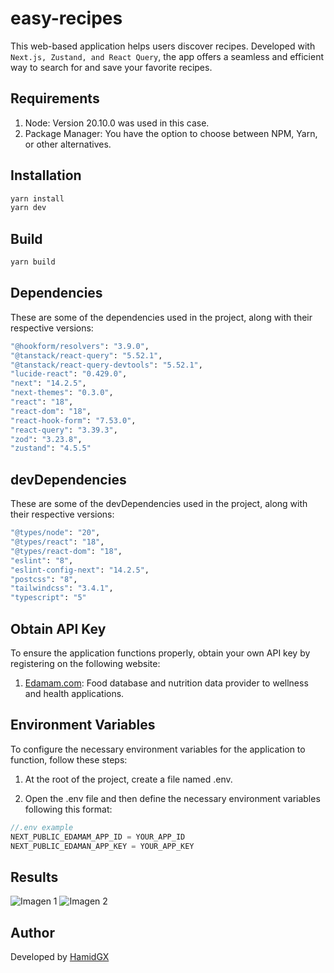 # easy-recipes

This web-based application helps users discover recipes. Developed with `Next.js, Zustand, and React Query`, the app offers a seamless and efficient way to search for and save your favorite recipes.

## Requirements

1. Node: Version 20.10.0 was used in this case.
2. Package Manager: You have the option to choose between NPM, Yarn, or other alternatives.

## Installation

```bash
yarn install
yarn dev
```

## Build

```bash
yarn build
```

## Dependencies

These are some of the dependencies used in the project, along with their respective versions:

```bash
"@hookform/resolvers": "3.9.0",
"@tanstack/react-query": "5.52.1",
"@tanstack/react-query-devtools": "5.52.1",
"lucide-react": "0.429.0",
"next": "14.2.5",
"next-themes": "0.3.0",
"react": "18",
"react-dom": "18",
"react-hook-form": "7.53.0",
"react-query": "3.39.3",
"zod": "3.23.8",
"zustand": "4.5.5"
```

## devDependencies

These are some of the devDependencies used in the project, along with their respective versions:

```bash
"@types/node": "20",
"@types/react": "18",
"@types/react-dom": "18",
"eslint": "8",
"eslint-config-next": "14.2.5",
"postcss": "8",
"tailwindcss": "3.4.1",
"typescript": "5"
```

## Obtain API Key

To ensure the application functions properly, obtain your own API key by registering on the following website:

1. [Edamam.com](https://www.edamam.com/): Food database and nutrition data provider to wellness and health applications.

## Environment Variables

To configure the necessary environment variables for the application to function, follow these steps:

1. At the root of the project, create a file named .env.

2. Open the .env file and then define the necessary environment variables following this format:

```javascript
//.env example
NEXT_PUBLIC_EDAMAM_APP_ID = YOUR_APP_ID
NEXT_PUBLIC_EDAMAN_APP_KEY = YOUR_APP_KEY
```

## Results

![Imagen 1](https://i.imgur.com/zhajnlU.jpg)
![Imagen 2](https://i.imgur.com/8fOiKSp.jpg)

## Author

Developed by [HamidGX](https://github.com/HamidGX)

